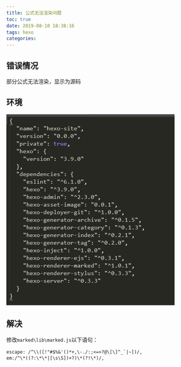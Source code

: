 ```yaml
---
title: 公式无法渲染问题
toc: true
date: 2019-08-10 18:38:16
tags: hexo
categories:
---
```


## 错误情况

部分公式无法渲染，显示为源码

<!--more-->

## 环境

![](公式无法渲染问题/1565433533949.png)

## 解决

修改`marked\lib\marked.js`以下语句：

```ejs
escape: /^\\([!"#$%&'()*+,\-./:;<=>?@\[\]^_`|~])/,
em:/^\*((?:\*\*|[\s\S])+?)\*(?!\*)/,
```



